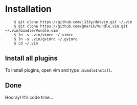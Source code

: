 # Installation

        $ git clone https://github.com/j133y/dotvim.git ~/.vim
        $ git clone https://github.com/gmarik/Vundle.vim.git ~/.vim/bundle/Vundle.vim
        $ ln -s .vim/vimrc ~/.vimrc
        $ ln -s .vim/gvimrc ~/.gvimrc
        $ cd ~/.vim

## Install all plugins

To install plugins, open vim and type `:BundleInstall`.

## Done

Hooray! It's code time...
